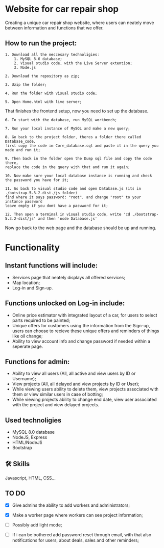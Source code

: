 
# Website for car repair shop

Creating a unique car repair shop website, where users can neately move between information and functions that we offer.

How to run the project:
- 
```
1. Download all the neccesary technoligies:
    1. MySQL 8.0 database;
    2. Visual studio code, with the Live Server extention;
    3. Node.js
```
```
2. Download the repository as zip;

3. Uzip the folder;

4. Run the folder with visual studio code;

5. Open Home.html with live server;
```
That finishes the frontend setup, now you need to set up the database.
```
6. To start with the database, run MySQL workbench;

7. Run your local instance of MySQL and make a new query;

8. Go back to the project folder, theres a folder there called Database_code,
first copy the code in Core_database.sql and paste it in the query you made and run it;

9. Then back in the folder open the Dump sql file and copy the code there,
replace the code in the query with that and run it again;

10. Now make sure your local database instance is running and check the password you have for it;

11. Go back to visual studio code and open Database.js (its in ./botstrap-5.3.2-dist./js folder)
find where it says password: "root", and change "root" to your instance password
leave empty if you dont have a paswword for it;

12. Then open a terminal in visual studio code, write 'cd ./bootstrap-5.3.2-dist/js' and then 'node Database.js'
````
Now go back to the web page and the database should be up and running.

  
# Functionality 
Instant functions will include:
- 
- Services page that neately displays all offered services;
- Map location;
- Log-in and Sign-up.
  
Functions unlocked on Log-in include:
- 
   - Online price estimator with integrated layout of a car, for users to select parts required to be painted;
   - Unique offers for customers using the information from the Sign-up, users can choose to recieve these unique offers and reminders of things like oil change;
   - Ability to view account info and change password if needed within a seperate page.
  
Functions for admin:
-
  - Ability to view all users (All, all active and view users by ID or Username);
  - View projects (All, all delayed and view projects by ID or User);
  - While viewing users ability to delete them, view projects associated with them or view similar users in case of botting;
  - While viewing projects ability to change end date, view user associated with the project and view delayed projects.

## Used technoligies

- MySQL 8.0 database
- NodeJS, Express
- HTML/NodeJS
- Bootstrap


## 🛠 Skills
Javascript, HTML, CSS...

## TO DO
- [x] Give admins the ability to add workers and administrators;
- [x] Make a worker page where workers can see project information;
- [ ] Possibly add light mode;
- [ ] If i can be bothered add password reset through email, with that also notifications for users, about deals, sales and other reminders;

